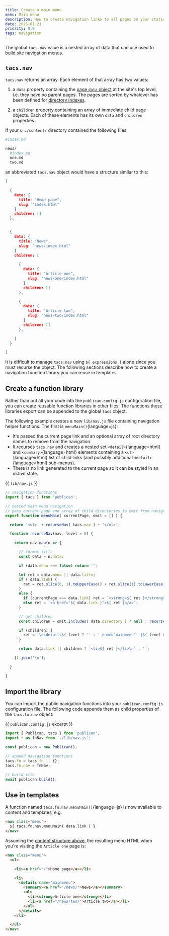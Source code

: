 ```yaml
---
title: Create a main menu
menu: Main menu
description: How to create navigation links to all pages on your static site.
date: 2025-01-21
priority: 0.9
tags: navigation
---
```


The global `tacs.nav` value is a nested array of data that can use used to build site navigation menus.


## `tacs.nav`

`tacs.nav` returns an array. Each element of that array has two values:

1. a `data` property containing the [page `data` object](--ROOT--docs/reference/content-properties/) at the site's top level, i.e. they have no parent pages. The pages are sorted by whatever has been defined for [directory indexes](--ROOT--docs/setup/directory-indexes/#directory-index-configuration).

1. a `children` property containing an array of immediate child page objects. Each of these elements has its own `data` and `children` properties.

If your `src/content/` directory contained the following files:

```bash
#index.md

news/
  #index.md
  one.md
  two.md
```

an abbreviated `tacs.nav` object would have a structure similar to this:

```json
[

  {
    data: {
      title: "Home page",
      slug: "index.html"
    }
    children: []
  },


  {
    data: {
      title: "News",
      slug: "news/index.html"
    }
    children: [

      {
        data: {
          title: "Article one",
          slug: "news/one/index.html"
        }
        children: []
      },

      {
        data: {
          title: "Article two",
          slug: "news/two/index.html"
        }
        children: []
      },

    ]
  }

]
```

It is difficult to manage `tacs.nav` using `${ expressions }` alone since you must recurse the object. The following sections describe how to create a navigation function library you can reuse in templates.


## Create a function library

Rather than put all your code into the `publican.config.js` configuration file, you can create reusable function libraries in other files. The functions these libraries export can be appended to the global `tacs` object.

The following example creates a new `lib/nav.js` file containing navigation helper functions. The first is `menuMain()`{language=js}:

* It's passed the current page link and an optional array of root directory names to remove from the navigation.
* It recurses `tacs.nav` and creates a nested set `<detail>`{language=html} and `<summary>`{language=html} elements containing a `<ul>`{language=html} list of child links (and possibly additional `<detail>`{language=html} sub-menus).
* There is no link generated to the current page so it can be styled in an *active* state.

{{ `lib/nav.js` }}
```js
// navigation functions
import { tacs } from 'publican';

// nested main menu navigation
// pass current page and array of child directories to omit from navigation
export function menuMain( currentPage, omit = [] ) {

  return '<ul>' + recurseNav( tacs.nav ) + '</ul>';

  function recurseNav(nav, level = 0) {

    return nav.map(n => {

      // format title
      const data = n.data;

      if (data.menu === false) return '';

      let ret = data.menu || data.title;
      if (!data.link) {
        ret = ret.slice(0, 1).toUpperCase() + ret.slice(1).toLowerCase();
      }
      else {
        if (currentPage === data.link) ret = `<strong>${ ret }</strong>`;
        else ret = `<a href="${ data.link }">${ ret }</a>`;
      }

      // get children
      const children = omit.includes( data.directory ) ? null : recurseNav( n.children, level+1 ).trim();

      if (children) {
        ret = `\n<details${ level ? '' : ' name="mainmenu"' }${ level && children.includes('<strong>') ? ' open' : ''}>\n<summary>${ ret }</summary>\n<ul>\n${ children }</ul>\n</details>\n`;
      }

      return data.link || children ? `<li>${ ret }</li>\n` : '';

    }).join('\n');

  }

}
```


## Import the library

You can import the public navigation functions into your `publican.config.js` configuration file. The following code appends them as child properties of the `tacs.fn.nav` object:

{{ `publican.config.js` excerpt }}
```js
import { Publican, tacs } from 'publican';
import * as fnNav from './lib/nav.js';

const publican = new Publican();

// append navigation functions
tacs.fn = tacs.fn || {};
tacs.fn.nav = fnNav;

// build site
await publican.build();
```


## Use in templates

A function named `tacs.fn.nav.menuMain()`{language=js} is now available to content and templates, e.g.

```html
<nav class="menu">
  ${ tacs.fn.nav.menuMain( data.link ) }
</nav>
```

Assuming the [content structure above](#tacsnav), the resulting menu HTML when you're visiting the `Article one` page is:

```html
<nav class="menu">
  <ul>

    <li><a href="/">Home page</a></li>

    <li>
      <details name="mainmenu">
        <summary><a href="/news/">News</a></summary>
        <ul>
          <li><strong>Article one</strong></li>
          <li><a href="/news/two/">Article two</a></li>
        </ul>
      </details>
    </li>

  </ul>
</nav>
```
